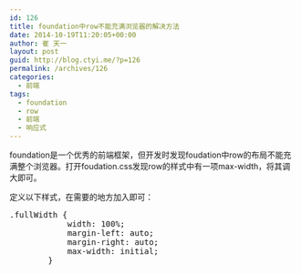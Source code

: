 ```yaml
---
id: 126
title: foundation中row不能充满浏览器的解决方法
date: 2014-10-19T11:20:05+00:00
author: 崔 天一
layout: post
guid: http://blog.ctyi.me/?p=126
permalink: /archives/126
categories:
  - 前端
tags:
  - foundation
  - row
  - 前端
  - 响应式
---
```

foundation是一个优秀的前端框架，但开发时发现foudation中row的布局不能充满整个浏览器。打开foudation.css发现row的样式中有一项max-width，将其调大即可。

定义以下样式，在需要的地方加入即可：

<pre class="lang:css decode:true ">.fullWidth {
            width: 100%;
            margin-left: auto;
            margin-right: auto;
            max-width: initial;
        }</pre>

&nbsp;